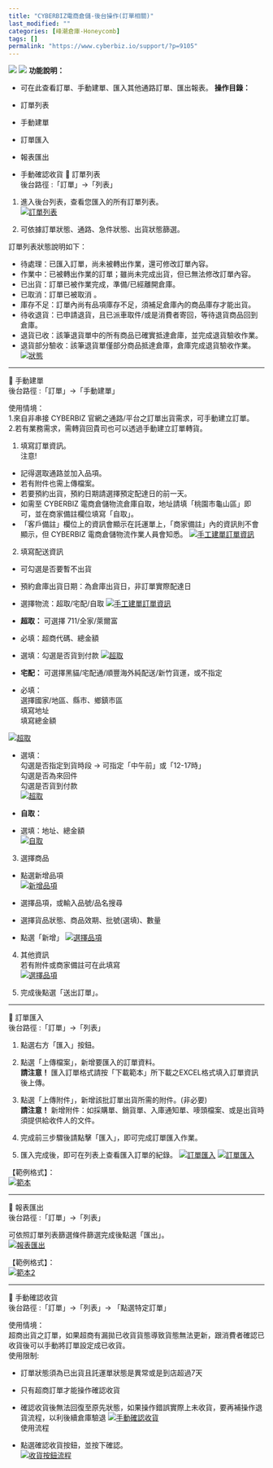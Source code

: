 ```yaml
---
title: "CYBERBIZ電商倉儲-後台操作(訂單相關)"
last_modified: ""
categories: [峰潮倉庫-Honeycomb]
tags: []
permalink: "https://www.cyberbiz.io/support/?p=9105"
---
```


![](https://www.cyberbiz.io/support/wp-content/uploads/適用站別.png)
[![](https://www.cyberbiz.io/support/wp-content/uploads/台灣站.png)](https://www.cyberbiz.io/support/?page_id=2490)
**功能說明：**  

* 可在此查看訂單、手動建單、匯入其他通路訂單、匯出報表。
**操作目錄：**

* 訂單列表
* 手動建單
* 訂單匯入
* 報表匯出
* 手動確認收貨
📌 訂單列表  
後台路徑 :「訂單」→「列表」  


1. 進入後台列表，查看您匯入的所有訂單列表。  
[![訂單列表](https://www.cyberbiz.io/support/wp-content/uploads/CYBERBIZ電商倉儲-後台操作訂單相關22.png)](https://www.cyberbiz.io/support/wp-content/uploads/CYBERBIZ電商倉儲-後台操作訂單相關22.png)



2. 可依據訂單狀態、通路、急件狀態、出貨狀態篩選。   

訂單列表狀態說明如下：

* 待處理：已匯入訂單，尚未被轉出作業，還可修改訂單內容。
* 作業中：已被轉出作業的訂單；雖尚未完成出貨，但已無法修改訂單內容。 
* 已出貨：訂單已被作業完成，準備/已經離開倉庫。 
* 已取消：訂單已被取消 。
* 庫存不足：訂單內尚有品項庫存不足，須補足倉庫內的商品庫存才能出貨。
* 待收退貨：已申請退貨，且已派車取件/或是消費者寄回，等待退貨商品回到倉庫。
* 退貨已收：該筆退貨單中的所有商品已確實抵達倉庫，並完成退貨驗收作業。 
* 退貨部分驗收：該筆退貨單僅部分商品抵達倉庫，倉庫完成退貨驗收作業。
[![狀態](https://www.cyberbiz.io/support/wp-content/uploads/CYBERBIZ電商倉儲-後台操作訂單相關02.png)](https://www.cyberbiz.io/support/wp-content/uploads/CYBERBIZ電商倉儲-後台操作訂單相關02.png)



* * *

📌 手動建單  
後台路徑 :「訂單」→「手動建單」  

使用情境：  
1.來自非串接 CYBERBIZ 官網之通路/平台之訂單出貨需求，可手動建立訂單。  
2.若有業務需求，需轉貨回貴司也可以透過手動建立訂單轉貨。  


1. 填寫訂單資訊。  
注意!

* 記得選取通路並加入品項。
* 若有附件也需上傳檔案。
* 若要預約出貨，預約日期請選擇預定配達日的前一天。
* 如需至 CYBERBIZ 電商倉儲物流倉庫自取，地址請填「桃園市龜山區」即可，並在商家備註欄位填寫「自取」。
* 「客戶備註」欄位上的資訊會顯示在託運單上，「商家備註」內的資訊則不會顯示，但 CYBERBIZ 電商倉儲物流作業人員會知悉。
[![手工建單訂單資訊](https://www.cyberbiz.io/support/wp-content/uploads/CYBERBIZ電商倉儲-後台操作訂單相關03.png)](https://www.cyberbiz.io/support/wp-content/uploads/CYBERBIZ電商倉儲-後台操作訂單相關03.png)



2. 填寫配送資訊 
* 可勾選是否要暫不出貨
* 預約倉庫出貨日期：為倉庫出貨日，非訂單實際配達日
* 選擇物流：超取/宅配/自取
[![手工建單訂單資訊](https://www.cyberbiz.io/support/wp-content/uploads/CYBERBIZ電商倉儲-後台操作訂單相關04.png)](https://www.cyberbiz.io/support/wp-content/uploads/CYBERBIZ電商倉儲-後台操作訂單相關04.png)

* **超取：** 可選擇 711/全家/萊爾富 
* 必填：超商代碼、總金額
* 選填：勾選是否貨到付款
[![超取](https://www.cyberbiz.io/support/wp-content/uploads/CYBERBIZ電商倉儲-後台操作訂單相關05.png)](https://www.cyberbiz.io/support/wp-content/uploads/CYBERBIZ電商倉儲-後台操作訂單相關05.png)

* **宅配：** 可選擇黑貓/宅配通/順豐海外純配送/新竹貨運，或不指定 
* 必填：   
選擇國家/地區、縣市、鄉鎮市區  
填寫地址  
填寫總金額

[![超取](https://www.cyberbiz.io/support/wp-content/uploads/CYBERBIZ電商倉儲-後台操作訂單相關06.png)](https://www.cyberbiz.io/support/wp-content/uploads/CYBERBIZ電商倉儲-後台操作訂單相關06.png)

* 選填：  
勾選是否指定到貨時段 -> 可指定「中午前」或「12-17時」  
勾選是否為來回件  
勾選是否貨到付款  
[![超取](https://www.cyberbiz.io/support/wp-content/uploads/CYBERBIZ電商倉儲-後台操作訂單相關07.png)](https://www.cyberbiz.io/support/wp-content/uploads/CYBERBIZ電商倉儲-後台操作訂單相關07.png)

* **自取：**
* 選填：地址、總金額   
[![自取](https://www.cyberbiz.io/support/wp-content/uploads/CYBERBIZ電商倉儲-後台操作訂單相關08.png)](https://www.cyberbiz.io/support/wp-content/uploads/CYBERBIZ電商倉儲-後台操作訂單相關08.png)

3. 選擇商品 
* 點選新增品項  
[![新增品項](https://www.cyberbiz.io/support/wp-content/uploads/CYBERBIZ電商倉儲-後台操作訂單相關09.png)](https://www.cyberbiz.io/support/wp-content/uploads/CYBERBIZ電商倉儲-後台操作訂單相關09.png)

* 選擇品項，或輸入品號/品名搜尋
* 選擇貨品狀態、商品效期、批號(選填)、數量
* 點選「新增」
[![選擇品項](https://www.cyberbiz.io/support/wp-content/uploads/CYBERBIZ電商倉儲-後台操作訂單相關10.png)](https://www.cyberbiz.io/support/wp-content/uploads/CYBERBIZ電商倉儲-後台操作訂單相關10.png)



4. 其他資訊  
若有附件或商家備註可在此填寫  
[![選擇品項](https://www.cyberbiz.io/support/wp-content/uploads/CYBERBIZ電商倉儲-後台操作訂單相關11.png)](https://www.cyberbiz.io/support/wp-content/uploads/CYBERBIZ電商倉儲-後台操作訂單相關11.png)



5. 完成後點選「送出訂單」。 

* * *

📌 訂單匯入  
後台路徑 :「訂單」→「列表」  


1. 點選右方「匯入」按鈕。


2. 點選「上傳檔案」，新增要匯入的訂單資料。  
**請注意！** 匯入訂單格式請按「下載範本」所下載之EXCEL格式填入訂單資訊後上傳。



3. 點選「上傳附件」，新增該批訂單出貨所需的附件。(非必要)  
**請注意！** 新增附件：如採購單、銷貨單、入庫通知單、嘜頭檔案、或是出貨時須提供給收件人的文件。



4. 完成前三步驟後請點擊「匯入」，即可完成訂單匯入作業。


5. 匯入完成後，即可在列表上查看匯入訂單的紀錄。
[![訂單匯入](https://www.cyberbiz.io/support/wp-content/uploads/CYBERBIZ電商倉儲-後台操作訂單相關20.png)](https://www.cyberbiz.io/support/wp-content/uploads/CYBERBIZ電商倉儲-後台操作訂單相關20.png)
[![訂單匯入](https://www.cyberbiz.io/support/wp-content/uploads/CYBERBIZ電商倉儲-後台操作訂單相關21.png)](https://www.cyberbiz.io/support/wp-content/uploads/CYBERBIZ電商倉儲-後台操作訂單相關21.png)  

【範例格式】：  
[![範本](https://www.cyberbiz.io/support/wp-content/uploads/CYBERBIZ電商倉儲-後台操作訂單相關13.png)](https://www.cyberbiz.io/support/wp-content/uploads/CYBERBIZ電商倉儲-後台操作訂單相關13.png)

* * *

📌 報表匯出  
後台路徑 :「訂單」→「列表」  

可依照訂單列表篩選條件篩選完成後點選「匯出」。  
[![報表匯出](https://www.cyberbiz.io/support/wp-content/uploads/CYBERBIZ電商倉儲-後台操作訂單相關23.png)](https://www.cyberbiz.io/support/wp-content/uploads/CYBERBIZ電商倉儲-後台操作訂單相關23.png)  

【範例格式】：  
[![範本2](https://www.cyberbiz.io/support/wp-content/uploads/CYBERBIZ電商倉儲-後台操作訂單相關16.png)](https://www.cyberbiz.io/support/wp-content/uploads/CYBERBIZ電商倉儲-後台操作訂單相關16.png)

* * *

📌 手動確認收貨  
後台路徑 :「訂單」→「列表」→ 「點選特定訂單」  

使用情境：  
超商出貨之訂單，如果超商有漏拋已收貨貨態導致貨態無法更新，跟消費者確認已收貨後可以手動將訂單設定成已收貨。  
使用限制:  

* 訂單狀態須為已出貨且託運單狀態是異常或是到店超過7天
* 只有超商訂單才能操作確認收貨
* 確認收貨後無法回復至原先狀態，如果操作錯誤實際上未收貨，要再補操作退貨流程，以利後續倉庫驗退
[![手動確認收貨](https://www.cyberbiz.io/support/wp-content/uploads/CYBERBIZ電商倉儲-後台操作訂單相關17.png)](https://www.cyberbiz.io/support/wp-content/uploads/CYBERBIZ電商倉儲-後台操作訂單相關17.png)  
使用流程

* 點選確認收貨按鈕，並按下確認。  
[![收貨按鈕流程](https://www.cyberbiz.io/support/wp-content/uploads/CYBERBIZ電商倉儲-後台操作訂單相關18.png)](https://www.cyberbiz.io/support/wp-content/uploads/CYBERBIZ電商倉儲-後台操作訂單相關18.png)

